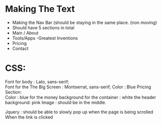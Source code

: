 # Making The Text
- Making the Nav Bar (should be staying in the  same place. (non moving)
- Should have 5 sections in total
- Main / About
- Tools/Apps
-Greatest Inventions
- Pricing
- Contact
# CSS:
Font for body :  Lato, sans-serif; <br>
Font for the The Big Screen  : Montserrat, sans-serif;
Color : Blue
Pricing Section: <br>
Color : blue for the money
background for the container : white
the header background: pink
Image : should be in the middle.

Jquery :
should be able to slowly pop up when the page is being scrolled
When the link is clicked 


